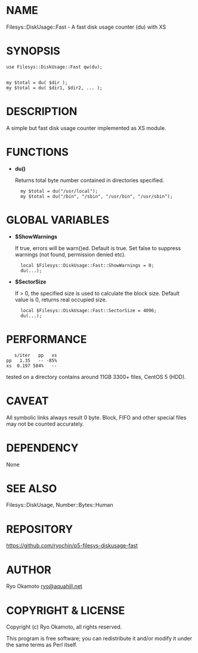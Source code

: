 # NAME

Filesys::DiskUsage::Fast - A fast disk usage counter (du) with XS

# SYNOPSIS

    use Filesys::DiskUsage::Fast qw(du);
    

    my $total = du( $dir );
    my $total = du( $dir1, $dir2, ... );

# DESCRIPTION

A simple but fast disk usage counter implemented as XS module.

# FUNCTIONS

- __du()__

    Returns total byte number contained in directories specified.

        my $total = du("/usr/local");
        my $total = du("/bin", "/sbin", "/usr/bin", "/usr/sbin");

# GLOBAL VARIABLES

- __$ShowWarnings__

    If true, errors will be warn()ed. Default is true.
    Set false to suppress warnings (not found, permission denied etc).

        local $Filesys::DiskUsage::Fast::ShowWarnings = 0;
        du(...);

- __$SectorSize__

    If > 0, the specified size is used to calculate the block size.
    Default value is 0, returns real occupied size.

        local $Filesys::DiskUsage::Fast::SectorSize = 4096;
        du(...);

# PERFORMANCE

       s/iter   pp   xs
    pp   1.35   -- -85%
    xs  0.197 584%   --

tested on a directory contains around 11GB 3300+ files, CentOS 5 (HDD).

# CAVEAT

All symbolic links always result 0 byte. Block, FIFO and other special files may not be counted accurately.

# DEPENDENCY

None

# SEE ALSO

Filesys::DiskUsage, Number::Bytes::Human

# REPOSITORY

https://github.com/ryochin/p5-filesys-diskusage-fast

# AUTHOR

Ryo Okamoto <ryo@aquahill.net>

# COPYRIGHT & LICENSE

Copyright (c) Ryo Okamoto, all rights reserved.

This program is free software; you can redistribute it and/or modify it
under the same terms as Perl itself.

